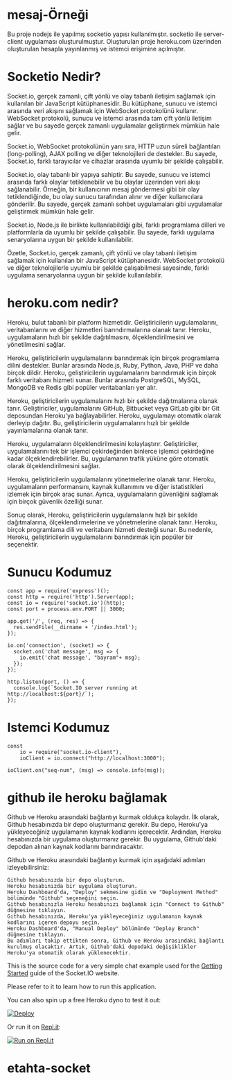 # mesaj-Örneği
Bu proje nodejs ile yapılmış socketio yapısı kullanılmıştır.
socketio ile server-client uygulaması oluşturulmuştur. 
Oluşturulan proje heroku.com üzerinden oluşturulan hesapla yayınlanmış ve istemci erişimine açılmıştır.

# Socketio Nedir?
Socket.io, gerçek zamanlı, çift yönlü ve olay tabanlı iletişim sağlamak için kullanılan bir JavaScript kütüphanesidir. Bu kütüphane, sunucu ve istemci arasında veri akışını sağlamak için WebSocket protokolünü kullanır. WebSocket protokolü, sunucu ve istemci arasında tam çift yönlü iletişim sağlar ve bu sayede gerçek zamanlı uygulamalar geliştirmek mümkün hale gelir.

Socket.io, WebSocket protokolünün yanı sıra, HTTP uzun süreli bağlantıları (long-polling), AJAX polling ve diğer teknolojileri de destekler. Bu sayede, Socket.io, farklı tarayıcılar ve cihazlar arasında uyumlu bir şekilde çalışabilir.

Socket.io, olay tabanlı bir yapıya sahiptir. Bu sayede, sunucu ve istemci arasında farklı olaylar tetiklenebilir ve bu olaylar üzerinden veri akışı sağlanabilir. Örneğin, bir kullanıcının mesaj göndermesi gibi bir olay tetiklendiğinde, bu olay sunucu tarafından alınır ve diğer kullanıcılara gönderilir. Bu sayede, gerçek zamanlı sohbet uygulamaları gibi uygulamalar geliştirmek mümkün hale gelir.

Socket.io, Node.js ile birlikte kullanılabildiği gibi, farklı programlama dilleri ve platformlarla da uyumlu bir şekilde çalışabilir. Bu sayede, farklı uygulama senaryolarına uygun bir şekilde kullanılabilir.

Özetle, Socket.io, gerçek zamanlı, çift yönlü ve olay tabanlı iletişim sağlamak için kullanılan bir JavaScript kütüphanesidir. WebSocket protokolü ve diğer teknolojilerle uyumlu bir şekilde çalışabilmesi sayesinde, farklı uygulama senaryolarına uygun bir şekilde kullanılabilir.

# heroku.com nedir?
Heroku, bulut tabanlı bir platform hizmetidir. Geliştiricilerin uygulamalarını, veritabanlarını ve diğer hizmetleri barındırmalarına olanak tanır. Heroku, uygulamaların hızlı bir şekilde dağıtılmasını, ölçeklendirilmesini ve yönetilmesini sağlar.

Heroku, geliştiricilerin uygulamalarını barındırmak için birçok programlama dilini destekler. Bunlar arasında Node.js, Ruby, Python, Java, PHP ve daha birçok dildir. Heroku, geliştiricilerin uygulamalarını barındırmak için birçok farklı veritabanı hizmeti sunar. Bunlar arasında PostgreSQL, MySQL, MongoDB ve Redis gibi popüler veritabanları yer alır.

Heroku, geliştiricilerin uygulamalarını hızlı bir şekilde dağıtmalarına olanak tanır. Geliştiriciler, uygulamalarını GitHub, Bitbucket veya GitLab gibi bir Git deposundan Heroku'ya bağlayabilirler. Heroku, uygulamayı otomatik olarak derleyip dağıtır. Bu, geliştiricilerin uygulamalarını hızlı bir şekilde yayınlamalarına olanak tanır.

Heroku, uygulamaların ölçeklendirilmesini kolaylaştırır. Geliştiriciler, uygulamalarını tek bir işlemci çekirdeğinden binlerce işlemci çekirdeğine kadar ölçeklendirebilirler. Bu, uygulamanın trafik yüküne göre otomatik olarak ölçeklendirilmesini sağlar.

Heroku, geliştiricilerin uygulamalarını yönetmelerine olanak tanır. Heroku, uygulamaların performansını, kaynak kullanımını ve diğer istatistikleri izlemek için birçok araç sunar. Ayrıca, uygulamaların güvenliğini sağlamak için birçok güvenlik özelliği sunar.

Sonuç olarak, Heroku, geliştiricilerin uygulamalarını hızlı bir şekilde dağıtmalarına, ölçeklendirmelerine ve yönetmelerine olanak tanır. Heroku, birçok programlama dili ve veritabanı hizmeti desteği sunar. Bu nedenle, Heroku, geliştiricilerin uygulamalarını barındırmak için popüler bir seçenektir.


# Sunucu Kodumuz
````
const app = require('express')();
const http = require('http').Server(app);
const io = require('socket.io')(http);
const port = process.env.PORT || 3000;

app.get('/', (req, res) => {
  res.sendFile(__dirname + '/index.html');
});

io.on('connection', (socket) => {
  socket.on('chat message', msg => {
    io.emit('chat message', "bayram"+ msg);
  });
});

http.listen(port, () => {
  console.log(`Socket.IO server running at http://localhost:${port}/`);
});
````

# Istemci Kodumuz
````
const
    io = require("socket.io-client"),
    ioClient = io.connect("http://localhost:3000");

ioClient.on("seq-num", (msg) => console.info(msg));
````

# github ile heroku bağlamak
Github ve Heroku arasındaki bağlantıyı kurmak oldukça kolaydır. İlk olarak, Github hesabınızda bir depo oluşturmanız gerekir. Bu depo, Heroku'ya yükleyeceğiniz uygulamanın kaynak kodlarını içerecektir. Ardından, Heroku hesabınızda bir uygulama oluşturmanız gerekir. Bu uygulama, Github'daki depodan alınan kaynak kodlarını barındıracaktır.

Github ve Heroku arasındaki bağlantıyı kurmak için aşağıdaki adımları izleyebilirsiniz:
````
Github hesabınızda bir depo oluşturun.
Heroku hesabınızda bir uygulama oluşturun.
Heroku Dashboard'da, "Deploy" sekmesine gidin ve "Deployment Method" bölümünde "Github" seçeneğini seçin.
Github hesabınızla Heroku hesabınızı bağlamak için "Connect to Github" düğmesine tıklayın.
Github hesabınızda, Heroku'ya yükleyeceğiniz uygulamanın kaynak kodlarını içeren depoyu seçin.
Heroku Dashboard'da, "Manual Deploy" bölümünde "Deploy Branch" düğmesine tıklayın.
Bu adımları takip ettikten sonra, Github ve Heroku arasındaki bağlantı kurulmuş olacaktır. Artık, Github'daki depodaki değişiklikler Heroku'ya otomatik olarak yüklenecektir.
````

This is the source code for a very simple chat example used for
the [Getting Started](http://socket.io/get-started/chat/) guide
of the Socket.IO website.

Please refer to it to learn how to run this application.

You can also spin up a free Heroku dyno to test it out:

[![Deploy](https://www.herokucdn.com/deploy/button.png)](https://heroku.com/deploy?template=https://github.com/socketio/chat-example)

Or run it on [Repl.it](https://repl.it/):

[![Run on Repl.it](https://repl.it/badge/github/socketio/chat-example)](https://repl.it/github/socketio/chat-example)
# etahta-socket
